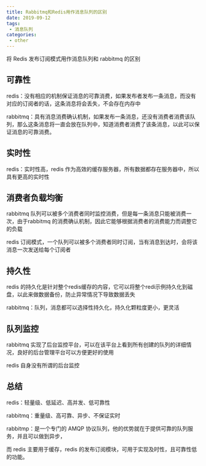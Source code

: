 ```yaml
---
title: Rabbitmq和Redis用作消息队列的区别
date: 2019-09-12
tags:
 - 消息队列
categories:
 - other
---
```


将 Redis 发布订阅模式用作消息队列和 rabbitmq 的区别

## 可靠性

redis：没有相应的机制保证消息的可靠消费，如果发布者发布一条消息，而没有对应的订阅者的话，这条消息将会丢失，不会存在内存中

rabbitmq：具有消息消费确认机制，如果发布一条消息，还没有消费者消费该队列，那么这条消息将一直会放在队列中，知道消费者消费了该条消息，以此可以保证消息的可靠消费。

## 实时性

redis：实时性高，redis 作为高效的缓存服务器，所有数据都存在服务器中，所以具有更高的实时性

## 消费者负载均衡

rabbitmq 队列可以被多个消费者同时监控消费，但是每一条消息只能被消费一次，由于rabbitmq 的消费确认机制，因此它能够根据消费者的消费能力而调整它的负载

redis 订阅模式，一个队列可以被多个消费者同时订阅，当有消息到达时，会将该消息一次发送给每个订阅者

## 持久性

redis 的持久化是针对整个redis缓存的内容，它可以将整个redi示例持久化到磁盘，以此来做数据备份，防止异常情况下导致数据丢失

rabbitmq：队列，消息都可以选择性持久化，持久化颗粒度更小，更灵活

## 队列监控

rabbitmq 实现了后台监控平台，可以在该平台上看到所有创建的队列的详细情况，良好的后台管理平台可以方便更好的使用

redis 自身没有所谓的后台监控



## 总结

redis：轻量级、低延迟、高并发、低可靠性

rabbitmq：重量级、高可靠、异步、不保证实时

rabbitmp：是一个专门的 AMQP 协议队列，他的优势就在于提供可靠的队列服务，并且可以做到异步，

而 redis 主要用于缓存，redis 的发布订阅模块，可用于实现及时性，且可靠性低的功能。





